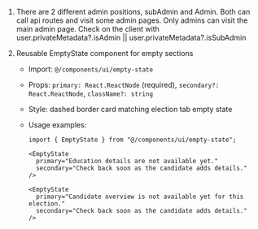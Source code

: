 1. There are 2 different admin positions, subAdmin and Admin. Both can call api routes and visit some admin pages. Only admins can visit the main admin page. Check on the client with user.privateMetadata?.isAdmin || user.privateMetadata?.isSubAdmin

2. Reusable EmptyState component for empty sections
   - Import: `@/components/ui/empty-state`
   - Props: `primary: React.ReactNode` (required), `secondary?: React.ReactNode`, `className?: string`
   - Style: dashed border card matching election tab empty state
   - Usage examples:

     ```tsx
     import { EmptyState } from "@/components/ui/empty-state";

     <EmptyState
       primary="Education details are not available yet."
       secondary="Check back soon as the candidate adds details."
     />

     <EmptyState
       primary="Candidate overview is not available yet for this election."
       secondary="Check back soon as the candidate adds details."
     />
     ```
